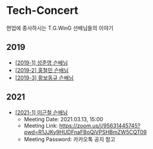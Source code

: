 # Tech-Concert
현업에 종사하시는 T.G.WinG 선배님들의 이야기

## 2019
- [[2019-1] 성준영 슨배님](https://github.com/TG-WinG/Tech-Concert/issues/1)
- [[2019-2] 홍철민 슨배님](https://github.com/TG-WinG/Tech-Concert/issues/2)
- [[2019-3] 황보동규 슨배님](https://github.com/TG-WinG/Tech-Concert/issues/3)

## 2021
- [[2021-1] 이근철 슨배님](https://github.com/TG-WinG/Tech-Concert/issues/4)
  - Meeting Date: 2021.03.13, 15:00
  - Meeting Link: https://zoom.us/j/95631445745?pwd=R1JJKy9HUDFnaFBoQjVPSHBmZW5CQT09
  - Meeting Password: 카카오톡 공지 참고